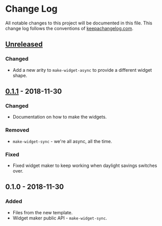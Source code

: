 # Change Log
All notable changes to this project will be documented in this file. This change log follows the conventions of [keepachangelog.com](http://keepachangelog.com/).

## [Unreleased]
### Changed
- Add a new arity to `make-widget-async` to provide a different widget shape.

## [0.1.1] - 2018-11-30
### Changed
- Documentation on how to make the widgets.

### Removed
- `make-widget-sync` - we're all async, all the time.

### Fixed
- Fixed widget maker to keep working when daylight savings switches over.

## 0.1.0 - 2018-11-30
### Added
- Files from the new template.
- Widget maker public API - `make-widget-sync`.

[Unreleased]: https://github.com/your-name/adventofcode/compare/0.1.1...HEAD
[0.1.1]: https://github.com/your-name/adventofcode/compare/0.1.0...0.1.1
